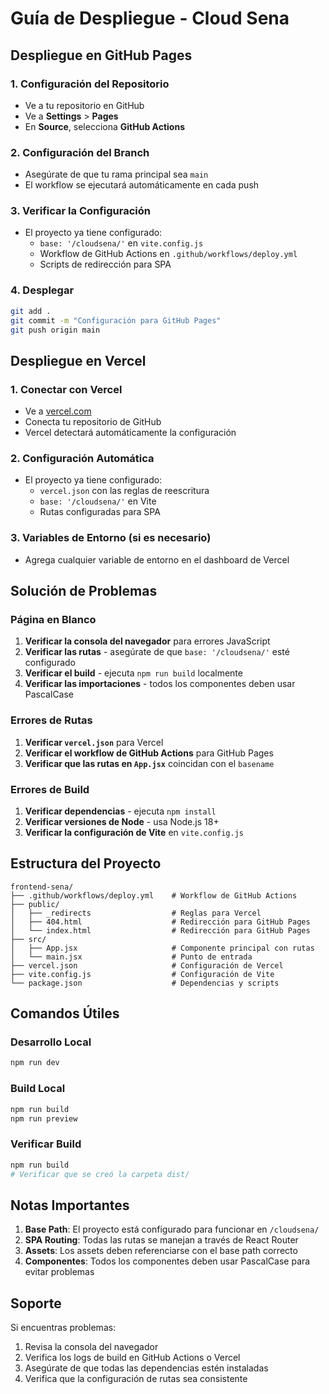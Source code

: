 # Guía de Despliegue - Cloud Sena

## Despliegue en GitHub Pages

### 1. Configuración del Repositorio
- Ve a tu repositorio en GitHub
- Ve a **Settings** > **Pages**
- En **Source**, selecciona **GitHub Actions**

### 2. Configuración del Branch
- Asegúrate de que tu rama principal sea `main`
- El workflow se ejecutará automáticamente en cada push

### 3. Verificar la Configuración
- El proyecto ya tiene configurado:
  - `base: '/cloudsena/'` en `vite.config.js`
  - Workflow de GitHub Actions en `.github/workflows/deploy.yml`
  - Scripts de redirección para SPA

### 4. Desplegar
```bash
git add .
git commit -m "Configuración para GitHub Pages"
git push origin main
```

## Despliegue en Vercel

### 1. Conectar con Vercel
- Ve a [vercel.com](https://vercel.com)
- Conecta tu repositorio de GitHub
- Vercel detectará automáticamente la configuración

### 2. Configuración Automática
- El proyecto ya tiene configurado:
  - `vercel.json` con las reglas de reescritura
  - `base: '/cloudsena/'` en Vite
  - Rutas configuradas para SPA

### 3. Variables de Entorno (si es necesario)
- Agrega cualquier variable de entorno en el dashboard de Vercel

## Solución de Problemas

### Página en Blanco
1. **Verificar la consola del navegador** para errores JavaScript
2. **Verificar las rutas** - asegúrate de que `base: '/cloudsena/'` esté configurado
3. **Verificar el build** - ejecuta `npm run build` localmente
4. **Verificar las importaciones** - todos los componentes deben usar PascalCase

### Errores de Rutas
1. **Verificar `vercel.json`** para Vercel
2. **Verificar el workflow de GitHub Actions** para GitHub Pages
3. **Verificar que las rutas en `App.jsx`** coincidan con el `basename`

### Errores de Build
1. **Verificar dependencias** - ejecuta `npm install`
2. **Verificar versiones de Node** - usa Node.js 18+
3. **Verificar la configuración de Vite** en `vite.config.js`

## Estructura del Proyecto
```
frontend-sena/
├── .github/workflows/deploy.yml    # Workflow de GitHub Actions
├── public/
│   ├── _redirects                  # Reglas para Vercel
│   ├── 404.html                    # Redirección para GitHub Pages
│   └── index.html                  # Redirección para GitHub Pages
├── src/
│   ├── App.jsx                     # Componente principal con rutas
│   └── main.jsx                    # Punto de entrada
├── vercel.json                     # Configuración de Vercel
├── vite.config.js                  # Configuración de Vite
└── package.json                    # Dependencias y scripts
```

## Comandos Útiles

### Desarrollo Local
```bash
npm run dev
```

### Build Local
```bash
npm run build
npm run preview
```

### Verificar Build
```bash
npm run build
# Verificar que se creó la carpeta dist/
```

## Notas Importantes

1. **Base Path**: El proyecto está configurado para funcionar en `/cloudsena/`
2. **SPA Routing**: Todas las rutas se manejan a través de React Router
3. **Assets**: Los assets deben referenciarse con el base path correcto
4. **Componentes**: Todos los componentes deben usar PascalCase para evitar problemas

## Soporte

Si encuentras problemas:
1. Revisa la consola del navegador
2. Verifica los logs de build en GitHub Actions o Vercel
3. Asegúrate de que todas las dependencias estén instaladas
4. Verifica que la configuración de rutas sea consistente
